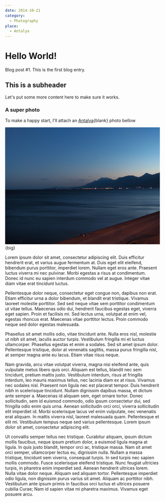 ```yaml
---
date: 2014-10-21
category:
  - Photography
place:
  - Antalya
---
```

# Hello World!

Blog post #1. This is the first blog entry.

## This is a subheader

Let's put some more content here to make sure it works.

### A super photo

To make a happy start, I'll attach an [Antalya](//antalya.bel.tr){blank} photo bellow

![Konyaaltı Beach, Antalya](konyaalti.jpg){big}


Lorem ipsum dolor sit amet, consectetur adipiscing elit. Duis efficitur hendrerit erat, et varius augue fermentum at. Duis eget elit eleifend, bibendum purus porttitor, imperdiet lorem. Nullam eget eros ante. Praesent luctus viverra mi nec pulvinar. Morbi egestas a risus at condimentum. Donec id nunc eu sapien interdum commodo vel at augue. Integer vitae diam vitae erat tincidunt luctus.

Pellentesque dolor neque, consectetur eget congue non, dapibus non erat. Etiam efficitur urna a dolor bibendum, et blandit erat tristique. Vivamus laoreet molestie porttitor. Sed sed neque vitae sem porttitor condimentum ut vitae tellus. Maecenas odio dui, hendrerit faucibus egestas eget, viverra eget sapien. Proin et facilisis mi. Sed lectus urna, volutpat at enim vel, egestas rhoncus erat. Maecenas vitae porttitor lectus. Proin commodo neque sed dolor egestas malesuada.

Phasellus sit amet mollis odio, vitae tincidunt ante. Nulla eros nisl, molestie ut nibh sit amet, iaculis auctor turpis. Vestibulum fringilla mi et luctus ullamcorper. Phasellus egestas et enim a sodales. Sed sit amet ipsum dolor. Pellentesque tristique, dolor at venenatis sagittis, massa purus fringilla nisl, at semper magna ante eu lacus. Etiam vitae risus neque.

Nam gravida, arcu vitae volutpat viverra, magna nisi eleifend ante, quis vulputate metus libero quis orci. Aliquam est tellus, blandit nec sem tincidunt, pretium mattis justo. Vestibulum interdum, risus at fringilla interdum, leo mauris maximus tellus, nec lacinia diam ex at risus. Vivamus nec sodales nisl. Praesent non ligula nec est placerat tempor. Duis hendrerit nibh in scelerisque tincidunt. Nullam dignissim dapibus massa, et dictum ante semper a. Maecenas id aliquam sem, eget ornare tortor. Donec sollicitudin, sem id euismod commodo, odio ipsum consectetur dui, sed fringilla odio enim quis urna. Aenean sollicitudin orci orci, viverra sollicitudin elit imperdiet id. Morbi scelerisque lacus vel enim vulputate, nec venenatis erat aliquam. In mattis viverra nisl, laoreet malesuada quam. Pellentesque et elit mi. Vestibulum tempus neque sed varius pellentesque. Lorem ipsum dolor sit amet, consectetur adipiscing elit.

Ut convallis semper tellus nec tristique. Curabitur aliquam, ipsum dictum mollis faucibus, neque ipsum pretium dolor, a euismod ligula magna at ligula. In quis justo blandit, tempor orci ac, tristique massa. Nam sit amet orci semper, ullamcorper lectus eu, dignissim nulla. Nullam a massa tristique, tincidunt sem viverra, consequat turpis. In sed turpis nec sapien mollis commodo. Fusce scelerisque eleifend tristique. Nunc feugiat ultricies turpis, in pharetra enim imperdiet sed. Aenean hendrerit ultrices lorem. Nulla vitae dolor neque. Aliquam sed aliquam tortor. Pellentesque imperdiet odio ligula, non dignissim purus varius sit amet. Aliquam ac porttitor nibh. Vestibulum ante ipsum primis in faucibus orci luctus et ultrices posuere cubilia Curae; Nam id sapien vitae mi pharetra maximus. Vivamus eget posuere arcu.

